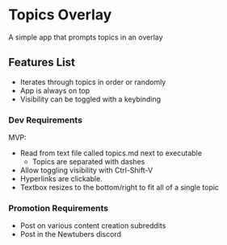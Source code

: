 # Topics Overlay

A simple app that prompts topics in an overlay

## Features List

- Iterates through topics in order or randomly
- App is always on top
- Visibility can be toggled with a keybinding

### Dev Requirements

MVP:
- Read from text file called topics.md next to executable
    - Topics are separated with dashes
- Allow toggling visibility with Ctrl-Shift-V
- Hyperlinks are clickable.
- Textbox resizes to the bottom/right to fit all of a single topic

### Promotion Requirements

- Post on various content creation subreddits
- Post in the Newtubers discord
